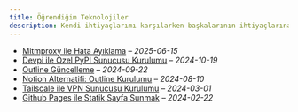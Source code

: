 ```yaml
---
title: Öğrendiğim Teknolojiler
description: Kendi ihtiyaçlarımı karşılarken başkalarının ihtiyaçlarına da cevap vermeye çalıştığım makaleler.
---
```


- [Mitmproxy ile Hata Ayıklama](mitmproxy-ile-hata-ayiklama.md) &ndash; _2025-06-15_
- [Devpi ile Özel PyPI Sunucusu Kurulumu](devpi-ile-ozel-pypi-sunucusu-kurulumu.md) &ndash; _2024-10-19_
- [Outline Güncelleme](outline-guncelleme.md) &ndash; _2024-09-22_
- [Notion Alternatifi: Outline Kurulumu](notion-alternatifi-outline-kurulumu.md) &ndash; _2024-08-10_
- [Tailscale ile VPN Sunucusu Kurulumu](tailscale-ile-vpn-sunucusu-kurulumu.md) &ndash; _2024-03-01_
- [Github Pages ile Statik Sayfa Sunmak](github-pages-statik-sayfa.md) &ndash; _2024-02-22_
